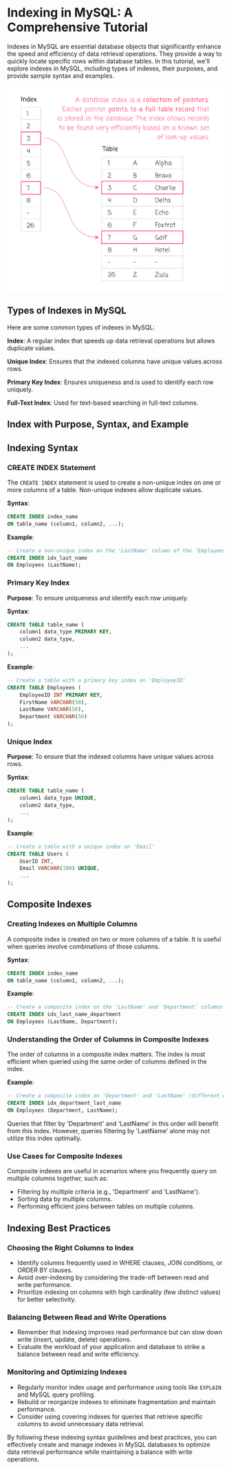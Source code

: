 # Indexing in MySQL: A Comprehensive Tutorial

Indexes in MySQL are essential database objects that significantly enhance the speed and efficiency of data retrieval operations. They provide a way to quickly locate specific rows within database tables. In this tutorial, we'll explore indexes in MySQL, including types of indexes, their purposes, and provide sample syntax and examples.

![Database index](../Assets/database-index-design-index-basics.png)
## Types of Indexes in MySQL

Here are some common types of indexes in MySQL:

 **Index**: A regular index that speeds up data retrieval operations but allows duplicate values.

 **Unique Index**: Ensures that the indexed columns have unique values across rows.

 **Primary Key Index**: Ensures uniqueness and is used to identify each row uniquely.

 **Full-Text Index**: Used for text-based searching in full-text columns.


## Index with Purpose, Syntax, and Example


## Indexing Syntax

### CREATE INDEX Statement

The `CREATE INDEX` statement is used to create a non-unique index on one or more columns of a table. Non-unique indexes allow duplicate values.

**Syntax**:
```sql
CREATE INDEX index_name
ON table_name (column1, column2, ...);
```

**Example**:
```sql
-- Create a non-unique index on the 'LastName' column of the 'Employees' table
CREATE INDEX idx_last_name
ON Employees (LastName);
```
### Primary Key Index

**Purpose**: To ensure uniqueness and identify each row uniquely.

**Syntax**:
```sql
CREATE TABLE table_name (
    column1 data_type PRIMARY KEY,
    column2 data_type,
    ...
);
```

**Example**:
```sql
-- Create a table with a primary key index on 'EmployeeID'
CREATE TABLE Employees (
    EmployeeID INT PRIMARY KEY,
    FirstName VARCHAR(50),
    LastName VARCHAR(50),
    Department VARCHAR(50)
);
```

### Unique Index

**Purpose**: To ensure that the indexed columns have unique values across rows.

**Syntax**:
```sql
CREATE TABLE table_name (
    column1 data_type UNIQUE,
    column2 data_type,
    ...
);
```

**Example**:
```sql
-- Create a table with a unique index on 'Email'
CREATE TABLE Users (
    UserID INT,
    Email VARCHAR(100) UNIQUE,
    ...
);
```


## Composite Indexes

### Creating Indexes on Multiple Columns

A composite index is created on two or more columns of a table. It is useful when queries involve combinations of those columns.

**Syntax**:
```sql
CREATE INDEX index_name
ON table_name (column1, column2, ...);
```

**Example**:
```sql
-- Create a composite index on the 'LastName' and 'Department' columns of the 'Employees' table
CREATE INDEX idx_last_name_department
ON Employees (LastName, Department);
```

### Understanding the Order of Columns in Composite Indexes

The order of columns in a composite index matters. The index is most efficient when queried using the same order of columns defined in the index.

**Example**:
```sql
-- Create a composite index on 'Department' and 'LastName' (different order)
CREATE INDEX idx_department_last_name
ON Employees (Department, LastName);
```

Queries that filter by 'Department' and 'LastName' in this order will benefit from this index. However, queries filtering by 'LastName' alone may not utilize this index optimally.

### Use Cases for Composite Indexes

Composite indexes are useful in scenarios where you frequently query on multiple columns together, such as:

- Filtering by multiple criteria (e.g., 'Department' and 'LastName').
- Sorting data by multiple columns.
- Performing efficient joins between tables on multiple columns.

## Indexing Best Practices

### Choosing the Right Columns to Index

- Identify columns frequently used in WHERE clauses, JOIN conditions, or ORDER BY clauses.
- Avoid over-indexing by considering the trade-off between read and write performance.
- Prioritize indexing on columns with high cardinality (few distinct values) for better selectivity.

### Balancing Between Read and Write Operations

- Remember that indexing improves read performance but can slow down write (insert, update, delete) operations.
- Evaluate the workload of your application and database to strike a balance between read and write efficiency.

### Monitoring and Optimizing Indexes

- Regularly monitor index usage and performance using tools like `EXPLAIN` and MySQL query profiling.
- Rebuild or reorganize indexes to eliminate fragmentation and maintain performance.
- Consider using covering indexes for queries that retrieve specific columns to avoid unnecessary data retrieval.

By following these indexing syntax guidelines and best practices, you can effectively create and manage indexes in MySQL databases to optimize data retrieval performance while maintaining a balance with write operations.